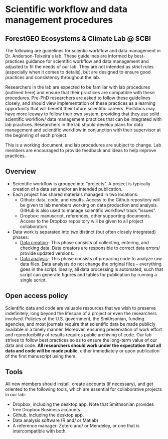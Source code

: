 # Scientific workflow and data management procedures
## ForestGEO Ecosystems & Climate Lab @ SCBI

The following are guidelines for scientic workflow and data management in Dr. Anderson-Teixeira's lab. These guidelines are informed by best-practices guidance for scientific workflow and data management and adjusted to fit the needs of our lab. They are not intended as strict rules (especially when it comes to details), but are designed to ensure good practices and consistency throughout the lab. 

Researchers in the lab are expected to be familiar with lab procedures (outlined here) and ensure that their practices are compatible with these procedures. Pre-PhD researchers are asked to follow these guidelines closely, and should view implementation of these practices as a learning opportunity that will benefit their future scientific careers. Postdocs may have more leeway to follow their own system, providing that they use solid scientific workflow/ data management practices that can be integrated with lab practices. Researchers in the lab should develop plans for data management and scientific workflow in conjunction with their supervisor at the beginning of each project. 

This is a working document, and lab procedures are subject to change. Lab members are encouraged to provide feedback and ideas to help improve practices. 

## Overview
- Scientific workflow is grouped into “projects”. A project is typically creation of a data set and/or an intended publication.
- Each project has shared materials managed in two locations:
  - Github: data, code, and results. Access to the Github repository will be given to lab members working on data production and analysis. GitHub is also used to manage scientific workflow/ track "issues". 
  - Dropbox: manuscript, references, other supporting documents. Access to the Dropbox repository will be given to all project collaborators.
- Data work is separated into two distinct (but often closely integrated) phases:
  - [Data creation](https://github.com/EcoClimLab/Data_Management-Scientific_Workflow/tree/master)- This phase consists of collecting, entering, and checking data. Data creators are responsible to correct data errors/ provide updated versions.
  - [Data analysis]()- This phase consists of preparing code to analyze raw data files. Data analysts do not change the original files – everything goes in the script. Ideally, all data processing is automated, such that script can generate figures and tables for publication by running a single script. 


## Open access policy
Scientific data and code are valuable resources that we wish to preserve indefinitely, long beyond the lifespan of a project or even the researchers involved. Policies of the U.S. government, the Smithsonian, funding agencies, and most journals require that scientific data be made publicly available in a timely manner. Moreover, ensuring preservation of work effort and reproducibility of results requires public archiving of code. Our lab strives to follow best practices so as to ensure the long-term value of our data and code. **All researchers should work under the expectation that all data and code will be made public**, either immediately or upon publication of the first manuscript using them.

## Tools
All new members should install, create accounts (if necessary), and get oriented to the following tools, which are essential for collaborative projects in our lab: 
- Dropbox, including the desktop app. Note that Smithsonian provides free Dropbox Business accounts.
- Github, including the desktop app. 
- Data analysis software (R and/ or Matlab)
- A reference manager: Zotero and/ or Mendeley, or one that is intercompatible with both.
